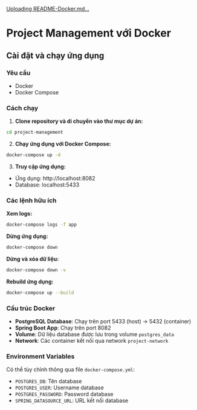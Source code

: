 [Uploading README-Docker.md…]()
# Project Management với Docker

## Cài đặt và chạy ứng dụng

### Yêu cầu
- Docker
- Docker Compose

### Cách chạy

1. **Clone repository và di chuyển vào thư mục dự án:**
```bash
cd project-management
```

2. **Chạy ứng dụng với Docker Compose:**
```bash
docker-compose up -d
```

3. **Truy cập ứng dụng:**
- Ứng dụng: http://localhost:8082
- Database: localhost:5433

### Các lệnh hữu ích

**Xem logs:**
```bash
docker-compose logs -f app
```

**Dừng ứng dụng:**
```bash
docker-compose down
```

**Dừng và xóa dữ liệu:**
```bash
docker-compose down -v
```

**Rebuild ứng dụng:**
```bash
docker-compose up --build
```

### Cấu trúc Docker

- **PostgreSQL Database**: Chạy trên port 5433 (host) -> 5432 (container)
- **Spring Boot App**: Chạy trên port 8082
- **Volume**: Dữ liệu database được lưu trong volume `postgres_data`
- **Network**: Các container kết nối qua network `project-network`

### Environment Variables

Có thể tùy chỉnh thông qua file `docker-compose.yml`:
- `POSTGRES_DB`: Tên database
- `POSTGRES_USER`: Username database
- `POSTGRES_PASSWORD`: Password database
- `SPRING_DATASOURCE_URL`: URL kết nối database 
